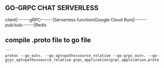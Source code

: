 ## GO-GRPC CHAT SERVERLESS
client|------gRPC------|Serverless function(Google Cloud Run)|------pub/sub------|Redis

## compile .proto file to go file
    ```
    protoc --go_out=. --go_opt=paths=source_relative --go-grpc_out=. --go-grpc_opt=paths=source_relative grpc_application/grpc_application.proto
    ```
